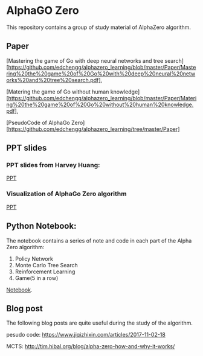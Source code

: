 # AlphaGO Zero


This repository contains a group of study material of AlphaZero algorithm.

## Paper

[Mastering the game of Go with deep neural networks and tree search][https://github.com/edchengg/alphazero_learning/blob/master/Paper/Mastering%20the%20game%20of%20Go%20with%20deep%20neural%20networks%20and%20tree%20search.pdf],

[Matering the game of Go without human knowledge][https://github.com/edchengg/alphazero_learning/blob/master/Paper/Matering%20the%20game%20of%20Go%20without%20human%20knowledge.pdf],

[PseudoCode of AlphaGo Zero][https://github.com/edchengg/alphazero_learning/tree/master/Paper]

## PPT slides

### PPT slides from Harvey Huang:

[PPT](https://github.com/edchengg/alphazero_learning/blob/master/PPT/alphaGo_v2.pdf)

### Visualization of AlphaGo Zero algorithm

[PPT](https://github.com/edchengg/alphazero_learning/blob/master/PPT/Alphazero_PPT.pdf)

## Python Notebook:

The notebook contains a series of note and code in each part of the Alpha Zero algorithm:

1. Policy Network
2. Monte Carlo Tree Search
3. Reinforcement Learning
4. Game(5 in a row)

[Notebook](https://github.com/edchengg/alphazero_learning/blob/master/Notebook/AlphaZero.ipynb).


## Blog post

The following blog posts are quite useful during the study of the algorithm.

pesudo code: https://www.jiqizhixin.com/articles/2017-11-02-18 

MCTS: http://tim.hibal.org/blog/alpha-zero-how-and-why-it-works/
